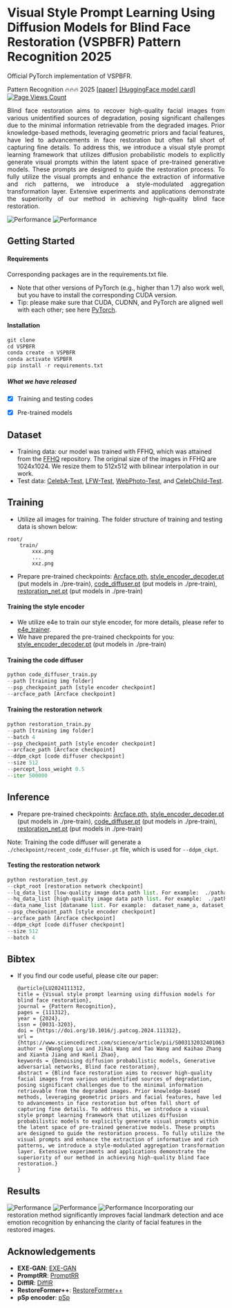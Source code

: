 # Visual Style Prompt Learning Using Diffusion Models for Blind Face Restoration (VSPBFR) Pattern Recognition 2025

Official PyTorch implementation of VSPBFR.

Pattern Recognition 🔥🔥🔥 2025 [[paper]](https://www.sciencedirect.com/science/article/pii/S003132032401063X?via%3Dihub) [[HuggingFace model card]](https://huggingface.co/Wanglong2/VSPBFR)
[![Page Views Count](https://badges.toozhao.com/badges/01JG80JMZ79FN7DVMF0D6RG1BF/green.svg)](https://badges.toozhao.com/stats/01JG80JMZ79FN7DVMF0D6RG1BF "Get your own page views count badge on badges.toozhao.com")


<div style="text-align: justify"> Blind face restoration aims to recover high-quality facial images from various unidentified sources of degradation, posing significant challenges due to the minimal information retrievable from the degraded images. 
Prior knowledge-based methods, leveraging geometric priors and facial features, have led to advancements in face restoration but often fall short of capturing fine details. To address this, we introduce a visual style prompt learning framework that utilizes diffusion probabilistic models to explicitly generate visual prompts within the latent space of pre-trained generative models. These prompts are designed to guide the restoration process.
To fully utilize the visual prompts and enhance the extraction of informative and rich patterns, we introduce a style-modulated aggregation transformation layer. Extensive experiments and applications demonstrate the superiority of our method in achieving high-quality blind face restoration.</div>

![Performance](./imgs/teaser3.png)
![Performance](./imgs/teaser4.png)


## Getting Started
#### Requirements
Corresponding packages are in the requirements.txt file.
- Note that other versions of PyTorch (e.g., higher than 1.7) also work well, but you have to install the corresponding CUDA version. 
- Tip: please make sure that CUDA, CUDNN, and PyTorch are aligned well with each other; see here [PyTorch](https://pytorch.org/get-started/previous-versions/).
#### Installation
```python
git clone 
cd VSPBFR
conda create -n VSPBFR
conda activate VSPBFR
pip install -r requirements.txt
```

##### What we have released
- [x] Training and testing codes
- [x] Pre-trained models


## Dataset
- Training data: our model was trained with FFHQ, which was attained from the [FFHQ](https://github.com/NVlabs/ffhq-dataset) repository. The original size of the images in FFHQ are 1024x1024. We resize them to 512x512 with bilinear interpolation in our work.
- Test data: [CelebA-Test](https://pan.baidu.com/s/1iUvBBFMkjgPcWrhZlZY2og?pwd=test), [LFW-Test](http://vis-www.cs.umass.edu/lfw/#views), [WebPhoto-Test](https://xinntao.github.io/projects/gfpgan), and [CelebChild-Test](https://xinntao.github.io/projects/gfpgan).


## Training
- Utilize all images for training. The folder structure of training and testing data is shown below:  
```
root/
    train/
        xxx.png
        ...
        xxz.png
```

- Prepare pre-trained checkpoints:
[Arcface.pth](https://huggingface.co/Wanglong2/VSPBFR/blob/main/Arcface.pth), 
[style_encoder_decoder.pt](https://huggingface.co/Wanglong2/VSPBFR/blob/main/style_encoder_decoder.pt) (put models in ./pre-train),
[code_diffuser.pt](https://huggingface.co/Wanglong2/VSPBFR/blob/main/code_diffuser.pt) (put models in ./pre-train),
[restoration_net.pt](https://huggingface.co/Wanglong2/VSPBFR/blob/main/restoration_net.pt) (put models in ./pre-train)


#### Training the style encoder
- We utilize e4e to train our style encoder, for more details, please refer to [e4e_trainer](https://github.com/LonglongaaaGo/e4e_trainer?tab=readme-ov-file#training-the-e4e-encoder-for-the-visual-style-prompt-restoration).
- We have prepared the pre-trained checkpoints for you: [style_encoder_decoder.pt](https://huggingface.co/Wanglong2/VSPBFR/blob/main/style_encoder_decoder.pt) (put models in ./pre-train)

#### Training the code diffuser
```python
python code_diffuser_train.py
--path [training img folder]
--psp_checkpoint_path [style encoder checkpoint]
--arcface_path [Arcface checkpoint]
```

#### Training the restoration network
```python
python restoration_train.py 
--path [training img folder]
--batch 4
--psp_checkpoint_path [style encoder checkpoint]
--arcface_path [Arcface checkpoint]
--ddpm_ckpt [code diffuser checkpoint]
--size 512
--percept_loss_weight 0.5
--iter 500000
```


## Inference
- Prepare pre-trained checkpoints:
[Arcface.pth](https://huggingface.co/Wanglong2/VSPBFR/blob/main/Arcface.pth), 
[style_encoder_decoder.pt](https://huggingface.co/Wanglong2/VSPBFR/blob/main/style_encoder_decoder.pt) (put models in ./pre-train),
[code_diffuser.pt](https://huggingface.co/Wanglong2/VSPBFR/blob/main/code_diffuser.pt) (put models in ./pre-train),
[restoration_net.pt](https://huggingface.co/Wanglong2/VSPBFR/blob/main/restoration_net.pt) (put models in ./pre-train)

Note: Training the code diffuser will generate a `./checkpoint/recent_code_diffuser.pt` file, which is used for `--ddpm_ckpt`.

#### Testing the restoration network
```python
python restoration_test.py
--ckpt_root [restoration network checkpoint]
--lq_data_list [low-quality image data path list. For example:  ./patha,./pathb,...]
--hq_data_list [high-quality image data path list. For example:  ./patha,None,... ] (if there is no ground truth images, just put None)
--data_name_list [dataname list. For example:  dataset_name_a, dataset_name_b,...]
--psp_checkpoint_path [style encoder checkpoint]
--arcface_path [Arcface checkpoint]
--ddpm_ckpt [code diffuser checkpoint]
--size 512
--batch 4
```

## Bibtex
- If you find our code useful, please cite our paper:
  ```
  @article{LU2024111312,
  title = {Visual style prompt learning using diffusion models for blind face restoration},
  journal = {Pattern Recognition},
  pages = {111312},
  year = {2024},
  issn = {0031-3203},
  doi = {https://doi.org/10.1016/j.patcog.2024.111312},
  url = {https://www.sciencedirect.com/science/article/pii/S003132032401063X},
  author = {Wanglong Lu and Jikai Wang and Tao Wang and Kaihao Zhang and Xianta Jiang and Hanli Zhao},
  keywords = {Denoising diffusion probabilistic models, Generative adversarial networks, Blind face restoration},
  abstract = {Blind face restoration aims to recover high-quality facial images from various unidentified sources of degradation, posing significant challenges due to the minimal information retrievable from the degraded images. Prior knowledge-based methods, leveraging geometric priors and facial features, have led to advancements in face restoration but often fall short of capturing fine details. To address this, we introduce a visual style prompt learning framework that utilizes diffusion probabilistic models to explicitly generate visual prompts within the latent space of pre-trained generative models. These prompts are designed to guide the restoration process. To fully utilize the visual prompts and enhance the extraction of informative and rich patterns, we introduce a style-modulated aggregation transformation layer. Extensive experiments and applications demonstrate the superiority of our method in achieving high-quality blind face restoration.}
  }
  ```


## Results
![Performance](./imgs/teaser5.png)
![Performance](./imgs/teaser1.png)
![Performance](./imgs/teaser2.png)
Incorporating our restoration method significantly improves facial landmark detection and ace emotion recognition by enhancing the clarity of facial features in the restored images.


## Acknowledgements

- **EXE-GAN**: [EXE-GAN](https://github.com/LonglongaaaGo/EXE-GAN)
- **PromptRR**: [PromptRR](https://github.com/TaoWangzj/PromptRR)
- **DiffIR**: [DiffIR](https://github.com/Zj-BinXia/DiffIR)
- **RestoreFormer++**:  [RestoreFormer++](https://github.com/wzhouxiff/RestoreFormerPlusPlus)
- **pSp encoder**: [pSp](https://github.com/eladrich/pixel2style2pixel)
